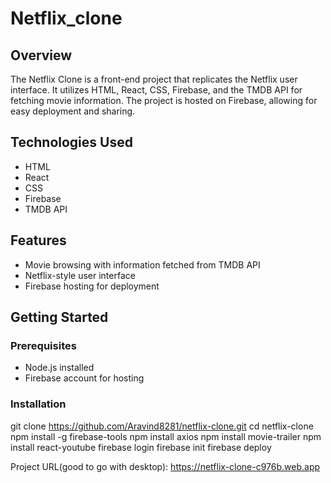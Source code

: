 # Netflix_clone

## Overview

The Netflix Clone is a front-end project that replicates the Netflix user interface. It utilizes HTML, React, CSS, Firebase, and the TMDB API for fetching movie information. The project is hosted on Firebase, allowing for easy deployment and sharing.

## Technologies Used

- HTML
- React
- CSS
- Firebase
- TMDB API

## Features

- Movie browsing with information fetched from TMDB API
- Netflix-style user interface
- Firebase hosting for deployment

## Getting Started

### Prerequisites

- Node.js installed
- Firebase account for hosting

### Installation

git clone https://github.com/Aravind8281/netflix-clone.git
cd netflix-clone
npm install -g firebase-tools
npm install axios
npm install movie-trailer 
npm install react-youtube
firebase login
firebase init
firebase deploy


Project URL(good to go with desktop): https://netflix-clone-c976b.web.app
